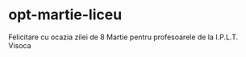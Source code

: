 # opt-martie-liceu
Felicitare cu ocazia zilei de 8 Martie pentru profesoarele de la I.P.L.T. Visoca
